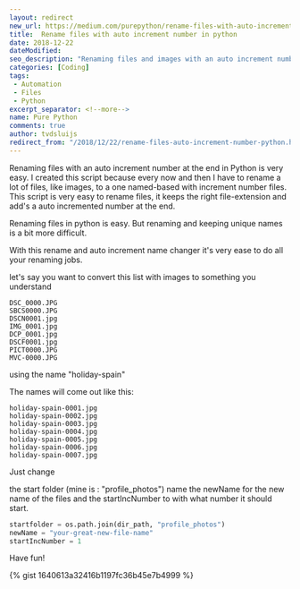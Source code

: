 ```yaml
---
layout: redirect
new_url: https://medium.com/purepython/rename-files-with-auto-increment-number-in-python-3eb7ce399fe4
title:  Rename files with auto increment number in python
date: 2018-12-22
dateModified: 
seo_description: "Renaming files and images with an auto increment number at the end with this small python script solution. Renames all you files in a blink of an eye."
categories: [Coding]
tags: 
 - Automation
 - Files
 - Python
excerpt_separator: <!--more-->
name: Pure Python
comments: true
author: tvdsluijs
redirect_from: "/2018/12/22/rename-files-auto-increment-number-python.html"
---
```

Renaming files with an auto increment number at the end in Python is very easy. I created this script because every now and then I have to rename a lot of files, like images, to a one named-based with increment number files. This script is very easy to rename files, it keeps the right file-extension and add's a auto incremented number at the end.

<!--more-->
Renaming files in python is easy. But renaming and keeping unique names is a bit more difficult.

With this rename and auto increment name changer it's very ease to do all your renaming jobs. 

let's say you want to convert this list with images to something you understand

```
DSC_0000.JPG
SBCS0000.JPG
DSCN0001.jpg
IMG_0001.jpg
DCP_0001.jpg
DSCF0001.jpg
PICT0000.JPG
MVC-0000.JPG
```
 using the name "holiday-spain"
 
The names will come out like this:
```
holiday-spain-0001.jpg
holiday-spain-0002.jpg
holiday-spain-0003.jpg
holiday-spain-0004.jpg
holiday-spain-0005.jpg
holiday-spain-0006.jpg
holiday-spain-0007.jpg
``` 

Just change

the start folder (mine is : "profile_photos")
name the newName for the new name of the files
and the startIncNumber to with what number it should start.
```python
startfolder = os.path.join(dir_path, "profile_photos")
newName = "your-great-new-file-name"
startIncNumber = 1
```

Have fun!

{% gist 1640613a32416b1197fc36b45e7b4999 %}
